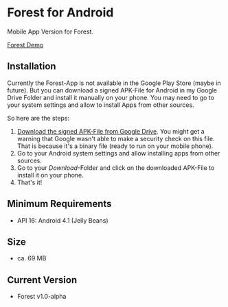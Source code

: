 # Forest for Android
Mobile App Version for Forest.

[Forest Demo](./forest-demo.jpg)

## Installation
Currently the Forest-App is not available in the Google Play Store (maybe in future).
But you can download a signed APK-File for Android in my Google Drive Folder and install it manually on your phone.
You may need to go to your system settings and allow to install Apps from other sources.

So here are the steps:
1. [Download the signed APK-File from Google Drive](https://drive.google.com/file/d/1WctpzNLRMZk277iiSp3lx23cxo0qTW_W/view?usp=sharing). You might get a warning that Google wasn't able to make a security check on this file. That is because it's a binary file (ready to run on your mobile phone).
2. Go to your Android system settings and allow installing apps from other sources.
3. Go to your *Download*-Folder and click on the downloaded APK-File to install it on your phone.
4. That's it! 

## Minimum Requirements
* API 16: Android 4.1 (Jelly Beans)

## Size
* ca. 69 MB

## Current Version
* Forest v1.0-alpha
